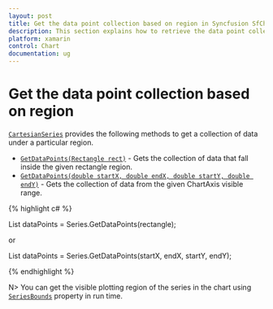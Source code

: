 ```yaml
---
layout: post
title: Get the data point collection based on region in Syncfusion SfChart
description: This section explains how to retrieve the data point collection for a specific region in Xamarin.Forms SfChart using the VisibleRange or hit-test support.
platform: xamarin
control: Chart
documentation: ug
---
```


# Get the data point collection based on region

[`CartesianSeries`](https://help.syncfusion.com/cr/xamarin/Syncfusion.SfChart.XForms.CartesianSeries.html) provides the following methods to get a collection of data under a particular region.

* [`GetDataPoints(Rectangle rect)`](https://help.syncfusion.com/cr/xamarin/Syncfusion.SfChart.XForms.CartesianSeries.html#Syncfusion_SfChart_XForms_CartesianSeries_GetDataPoints_Xamarin_Forms_Rectangle_) - Gets the collection of data that fall inside the given rectangle region.
* [`GetDataPoints(double startX, double endX, double startY, double endY)`](https://help.syncfusion.com/cr/xamarin/Syncfusion.SfChart.XForms.CartesianSeries.html#Syncfusion_SfChart_XForms_CartesianSeries_GetDataPoints_System_Double_System_Double_System_Double_System_Double_) - Gets the collection of data from the given ChartAxis visible range.

{% highlight c# %}

List<object> dataPoints = Series.GetDataPoints(rectangle);

or

List<object> dataPoints = Series.GetDataPoints(startX, endX, startY, endY);

{% endhighlight  %}

N> You can get the visible plotting region of the series in the chart using [`SeriesBounds`](https://help.syncfusion.com/cr/xamarin/Syncfusion.SfChart.XForms.SfChart.html#Syncfusion_SfChart_XForms_SfChart_SeriesBounds) property in run time.